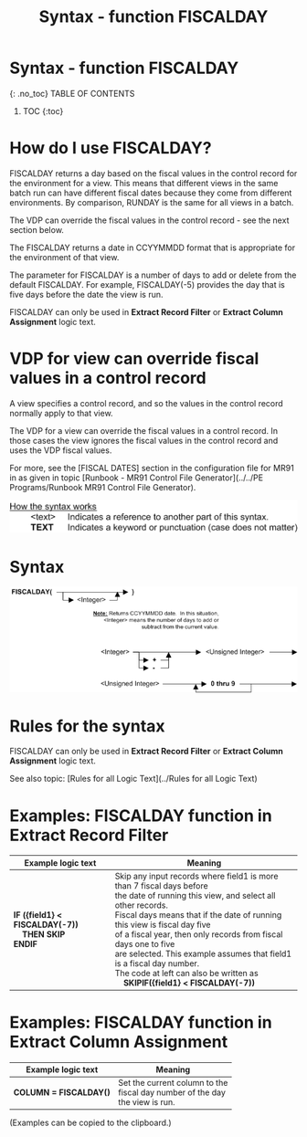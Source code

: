 ﻿---
layout: default
title: "Syntax - function FISCALDAY"
parent: Syntax - functions
grand_parent: Workbench Logic Text Syntax
nav_order: 6
---
# Syntax - function FISCALDAY
{: .no_toc}
TABLE OF CONTENTS 
1. TOC
{:toc}  


# How do I use FISCALDAY? 


FISCALDAY returns a day based on the fiscal values in the control record for the environment for a view. This means that different views in the same batch run can have different fiscal dates because they come from different environments. By comparison, RUNDAY is the same for all views in a batch.

The VDP can override the fiscal values in the control record - see the next section below.

The FISCALDAY returns a date in CCYYMMDD format that is appropriate for the environment of that view.

The parameter for FISCALDAY is a number of days to add or delete from the default FISCALDAY. For example, FISCALDAY\(-5\) provides the day that is five days before the date the view is run.

FISCALDAY can only be used in **Extract Record Filter** or **Extract Column Assignment** logic text.

# VDP for view can override fiscal values in a control record

A view specifies a control record, and so the values in the control record normally apply to that view.

The VDP for a view can override the fiscal values in a control record. In those cases the view ignores the fiscal values in the control record and uses the VDP fiscal values.

For more, see the \[FISCAL DATES\] section in the configuration file for MR91 in as given in topic [Runbook - MR91 Control File Generator](../../PE Programs/Runbook MR91 Control File Generator). 


![(Syntax Legend)](../../images/LTZZ_Syntax_legend.gif )

# Syntax 

![Function FISCALDAY](../../images/LTSF_FISCALDAY_01.gif)

# Rules for the syntax 

FISCALDAY can only be used in **Extract Record Filter** or **Extract Column Assignment** logic text.

See also topic: [Rules for all Logic Text](../Rules for all Logic Text) 

# Examples: FISCALDAY function in Extract Record Filter 


|Example logic text|Meaning|
|------------------|-------|
|**IF ({field1} < FISCALDAY(-7))<BR>&nbsp;&nbsp;&nbsp;&nbsp;THEN SKIP<BR>ENDIF**|Skip any input records where field1 is more than 7 fiscal days before<BR>the date of running this view, and select all other records.<BR>Fiscal days means that if the date of running this view is fiscal day five<BR>of a fiscal year, then only records from fiscal days one to five<BR> are selected. This example assumes that field1 is a fiscal day number.<BR>The code at left can also be written as<BR>&nbsp;&nbsp;&nbsp;&nbsp;**SKIPIF({field1} < FISCALDAY(-7))**|

# Examples: FISCALDAY function in Extract Column Assignment 


|Example logic text|Meaning|
|------------------|-------|
|**COLUMN = FISCALDAY()**|Set the current column to the<BR>fiscal day number of the day<BR>the view is run.|
  

  
  (Examples can be copied to the clipboard.)
  
